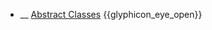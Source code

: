 * __ [Abstract Classes]({{baseUrl}}/uml/classDiagrams/abstractClasses) <trigger for="pop:classDiagrams-abstractClasses-preview">{{glyphicon_eye_open}}</trigger>

<popover id="pop:classDiagrams-abstractClasses-preview" title="{{glyphicon_eye_open}} Abstract Classes" placement="right">
  <div slot="content">
    <include src=".\preview.md" />
  </div>
</popover>
